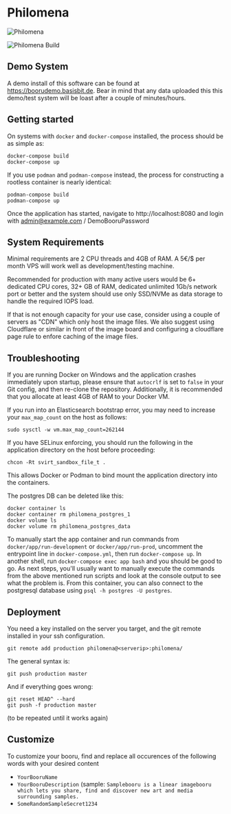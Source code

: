 # Philomena
![Philomena](/assets/static/images/phoenix.svg)

![Philomena Build](https://github.com/booru/philomena/workflows/Philomena%20Build/badge.svg)

## Demo System
A demo install of this software can be found at <https://boorudemo.basisbit.de>. Bear in mind that any data uploaded this this demo/test system will be loast after a couple of minutes/hours.

## Getting started
On systems with `docker` and `docker-compose` installed, the process should be as simple as:

```
docker-compose build
docker-compose up
```

If you use `podman` and `podman-compose` instead, the process for constructing a rootless container is nearly identical:

```
podman-compose build
podman-compose up
```

Once the application has started, navigate to http://localhost:8080 and login with admin@example.com / DemoBooruPassword

## System Requirements

Minimal requirements are 2 CPU threads and 4GB of RAM. A 5€/$ per month VPS will work well as development/testing machine.

Recommended for production with many active users would be 6+ dedicated CPU cores, 32+ GB of RAM, dedicated unlimited 1Gb/s network port or better and the system should use only SSD/NVMe as data storage to handle the required IOPS load.

If that is not enough capacity for your use case, consider using a couple of servers as "CDN" which only host the image files. We also suggest using Cloudflare or similar in front of the image board and configuring a cloudflare page rule to enfore caching of the image files.

## Troubleshooting

If you are running Docker on Windows and the application crashes immediately upon startup, please ensure that `autocrlf` is set to `false` in your Git config, and then re-clone the repository. Additionally, it is recommended that you allocate at least 4GB of RAM to your Docker VM.

If you run into an Elasticsearch bootstrap error, you may need to increase your `max_map_count` on the host as follows:
```
sudo sysctl -w vm.max_map_count=262144
```

If you have SELinux enforcing, you should run the following in the application directory on the host before proceeding:
```
chcon -Rt svirt_sandbox_file_t .
```
This allows Docker or Podman to bind mount the application directory into the containers.

The postgres DB can be deleted like this:
```
docker container ls
docker container rm philomena_postgres_1
docker volume ls
docker volume rm philomena_postgres_data
```

To manually start the app container and run commands from `docker/app/run-development` or `docker/app/run-prod`, uncomment the entrypoint line in `docker-compose.yml`, then run `docker-compose up`. In another shell, run `docker-compose exec app bash` and you should be good to go. As next steps, you'll usually want to manually execute the commands from the above mentioned run scripts and look at the console output to see what the problem is. From this container, you can also connect to the postgresql database using `psql -h postgres -U postgres`.

## Deployment
You need a key installed on the server you target, and the git remote installed in your ssh configuration.

    git remote add production philomena@<serverip>:philomena/

The general syntax is:

    git push production master

And if everything goes wrong:

    git reset HEAD^ --hard
    git push -f production master

(to be repeated until it works again)

## Customize
To customize your booru, find and replace all occurences of the following words with your desired content
- `YourBooruName`
- `YourBooruDescription` (sample: `Samplebooru is a linear imagebooru which lets you share, find and discover new art and media surrounding samples.`
- `SomeRandomSampleSecret1234`
